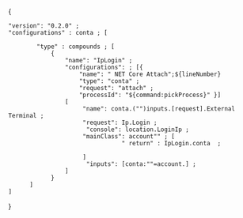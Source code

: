 {
   
    "version": "0.2.0" ;
    "configurations" : conta ; [
        
            "type" : compounds ; [
                {
                    "name": "IpLogin" ;
                    "configurations": ; [{
                        "name": " NET Core Attach";${lineNumber}
                        "type": "conta" ;
                        "request": "attach" ;
                        "processId": "${command:pickProcess}" }]
                    [
                         "name": conta.("")inputs.[request].External Terminal ; 
                         "request": Ip.Login ;
                          "console": location.LoginIp ;
                         "mainClass": account"" ; [
                                    " return" : IpLogin.conta  ;
                      
                         ]
                          "inputs": [conta:""=account.] ;
                    ]
                }
          ]           
    ]
}
        
